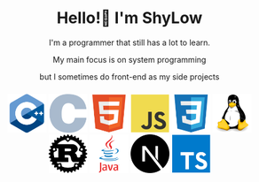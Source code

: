 <div>
<h1 align="center">Hello!👋 I'm ShyLow</h1>
</div>

<div align="center">
  <p>I'm a programmer that still has a lot to learn.</p>
  <p>My main focus is on system programming</p>
  <p>but I sometimes do front-end as my side projects</p>
</div>

###

<div align="center">
  <img src="https://github.com/devicons/devicon/blob/v2.16.0/icons/cplusplus/cplusplus-original.svg" height="70" alt="cpp logo"  />
  <img src="https://github.com/devicons/devicon/blob/v2.16.0/icons/c/c-original.svg" height="70" alt="c logo"  />
  <img src="https://github.com/devicons/devicon/blob/v2.16.0/icons/html5/html5-original.svg" height="70" alt="html5 icon"/>
  <img src="https://github.com/devicons/devicon/blob/v2.16.0/icons/javascript/javascript-original.svg" height="70" alt="js icon"/>
  <img src="https://github.com/devicons/devicon/blob/v2.16.0/icons/css3/css3-original.svg" height="70" alt="css icon"/>
  <img src="https://github.com/devicons/devicon/blob/v2.16.0/icons/linux/linux-original.svg" height="70" alt="linux icon"/>
  <img src="https://github.com/devicons/devicon/blob/v2.16.0/icons/rust/rust-original.svg" height="70" alt="rust icon"/>
  <img src="https://github.com/devicons/devicon/blob/v2.16.0/icons/java/java-original-wordmark.svg" height="70" alt="java icon"/>
  <img src="https://github.com/devicons/devicon/blob/master/icons/nextjs/nextjs-plain.svg" height="70" alt="next icon"/>
  <img src="https://github.com/devicons/devicon/blob/master/icons/typescript/typescript-plain.svg" height="70" alt="typescroit icon"/>
</div>

###
